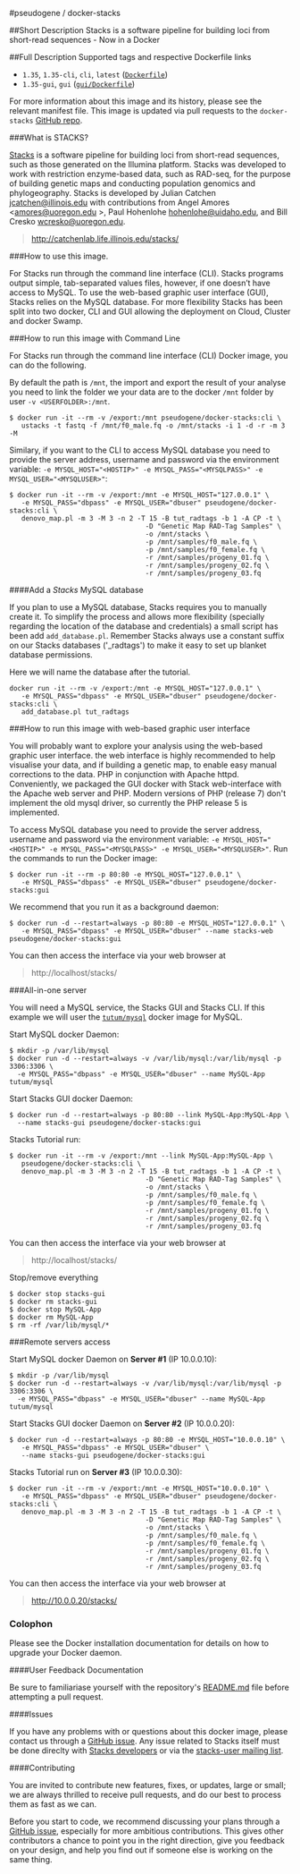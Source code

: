 #pseudogene / docker-stacks


##Short Description
Stacks is a software pipeline for building loci from short-read sequences - Now in a Docker


##Full Description
Supported tags and respective Dockerfile links

 * `1.35`, `1.35-cli`, `cli`, `latest` ([`Dockerfile`](https://github.com/pseudogene/docker-stacks/blob/master/Dockerfile))
 * `1.35-gui`, `gui` ([`gui/Dockerfile`](https://github.com/pseudogene/docker-stacks/blob/master/gui/Dockerfile))

For more information about this image and its history, please see the relevant manifest file. This image is updated via pull requests to the `docker-stacks` [GitHub repo](https://github.com/pseudogene/docker-stacks/).

###What is STACKS?

[Stacks](http://catchenlab.life.illinois.edu/stacks/) is a software pipeline for building loci from short-read sequences, such as those generated on the Illumina platform. Stacks was developed to work with restriction enzyme-based data, such as RAD-seq, for the purpose of building genetic maps and conducting population genomics and phylogeography. Stacks is developed by Julian Catchen <jcatchen@illinois.edu> with contributions from Angel Amores <amores@uoregon.edu >, Paul Hohenlohe <hohenlohe@uidaho.edu>, and Bill Cresko <wcresko@uoregon.edu>.

>    http://catchenlab.life.illinois.edu/stacks/

###How to use this image.

For Stacks run through the command line interface (CLI). Stacks programs output simple, tab-separated values files, however, if one doesn’t have access to MySQL. To use the web-based graphic user interface (GUI), Stacks relies on the MySQL database. For more flexibility Stacks has been split into two docker, CLI and GUI allowing the deployment on Cloud, Cluster and docker Swamp.

###How to run this image with Command Line

For Stacks run through the command line interface (CLI) Docker image, you can do the following.

By default the path is `/mnt`, the import and export the result of your analyse you need to link the folder we your data are to the docker `/mnt` folder by user `-v <USERFOLDER>:/mnt`.

```
$ docker run -it --rm -v /export:/mnt pseudogene/docker-stacks:cli \
   ustacks -t fastq -f /mnt/f0_male.fq -o /mnt/stacks -i 1 -d -r -m 3 -M
```

Similary, if you want to the CLI to access MySQL database you need to provide the server address, username and password via the environment variable: `-e MYSQL_HOST="<HOSTIP>" -e MYSQL_PASS="<MYSQLPASS>" -e MYSQL_USER="<MYSQLUSER>"`:

```
$ docker run -it --rm -v /export:/mnt -e MYSQL_HOST="127.0.0.1" \
   -e MYSQL_PASS="dbpass" -e MYSQL_USER="dbuser" pseudogene/docker-stacks:cli \
   denovo_map.pl -m 3 -M 3 -n 2 -T 15 -B tut_radtags -b 1 -A CP -t \
                                  -D "Genetic Map RAD-Tag Samples" \
                                  -o /mnt/stacks \
                                  -p /mnt/samples/f0_male.fq \
                                  -p /mnt/samples/f0_female.fq \
                                  -r /mnt/samples/progeny_01.fq \
                                  -r /mnt/samples/progeny_02.fq \
                                  -r /mnt/samples/progeny_03.fq
```

####Add a _Stacks_ MySQL database

If you plan to use a MySQL database, Stacks requires you to manually create it. To simplify the process and allows more flexibility (specially regarding the location of the database and credentials) a small script has been add `add_database.pl`. Remember Stacks always use a constant suffix on our Stacks databases ('_radtags') to make it easy to set up blanket database permissions.

Here we will name the database after the tutorial.

```
docker run -it --rm -v /export:/mnt -e MYSQL_HOST="127.0.0.1" \
   -e MYSQL_PASS="dbpass" -e MYSQL_USER="dbuser" pseudogene/docker-stacks:cli \
   add_database.pl tut_radtags
```


###How to run this image with web-based graphic user interface

You will probably want to explore your analysis using the web-based graphic user interface. the web interface is highly recommended to help visualise your data, and if building a genetic map, to enable easy manual corrections to the data. PHP in conjunction with Apache httpd. Conveniently, we packaged the GUI docker with Stack web-interface with the Apache web server and PHP.
Modern versions of PHP (release 7) don't implement the old mysql driver, so currently the PHP release 5 is implemented.

To access MySQL database you need to provide the server address, username and password via the environment variable: `-e MYSQL_HOST="<HOSTIP>" -e MYSQL_PASS="<MYSQLPASS>" -e MYSQL_USER="<MYSQLUSER>"`. Run the commands to run the Docker image:

```
$ docker run -it --rm -p 80:80 -e MYSQL_HOST="127.0.0.1" \
   -e MYSQL_PASS="dbpass" -e MYSQL_USER="dbuser" pseudogene/docker-stacks:gui
```

We recommend that you run it as a background daemon:

```
$ docker run -d --restart=always -p 80:80 -e MYSQL_HOST="127.0.0.1" \
   -e MYSQL_PASS="dbpass" -e MYSQL_USER="dbuser" --name stacks-web pseudogene/docker-stacks:gui
```

You can then access the interface via your web browser at

>    http://localhost/stacks/


###All-in-one server

You will need a MySQL service, the Stacks GUI and Stacks CLI. If this example we will user the [`tutum/mysql`](https://hub.docker.com/r/tutum/mysql/) docker image for MySQL.

Start MySQL docker Daemon:

```
$ mkdir -p /var/lib/mysql
$ docker run -d --restart=always -v /var/lib/mysql:/var/lib/mysql -p 3306:3306 \
  -e MYSQL_PASS="dbpass" -e MYSQL_USER="dbuser" --name MySQL-App tutum/mysql
```

Start Stacks GUI docker Daemon:

```
$ docker run -d --restart=always -p 80:80 --link MySQL-App:MySQL-App \
  --name stacks-gui pseudogene/docker-stacks:gui
```

Stacks Tutorial run:

```
$ docker run -it --rm -v /export:/mnt --link MySQL-App:MySQL-App \
   pseudogene/docker-stacks:cli \
   denovo_map.pl -m 3 -M 3 -n 2 -T 15 -B tut_radtags -b 1 -A CP -t \
                                  -D "Genetic Map RAD-Tag Samples" \
                                  -o /mnt/stacks \
                                  -p /mnt/samples/f0_male.fq \
                                  -p /mnt/samples/f0_female.fq \
                                  -r /mnt/samples/progeny_01.fq \
                                  -r /mnt/samples/progeny_02.fq \
                                  -r /mnt/samples/progeny_03.fq
```

You can then access the interface via your web browser at

>    http://localhost/stacks/

Stop/remove everything

```
$ docker stop stacks-gui
$ docker rm stacks-gui
$ docker stop MySQL-App
$ docker rm MySQL-App
$ rm -rf /var/lib/mysql/*
```

###Remote servers access

Start MySQL docker Daemon on **Server #1** (IP 10.0.0.10):

```
$ mkdir -p /var/lib/mysql
$ docker run -d --restart=always -v /var/lib/mysql:/var/lib/mysql -p 3306:3306 \
  -e MYSQL_PASS="dbpass" -e MYSQL_USER="dbuser" --name MySQL-App tutum/mysql
```

Start Stacks GUI docker Daemon on **Server #2** (IP 10.0.0.20):

```
$ docker run -d --restart=always -p 80:80 -e MYSQL_HOST="10.0.0.10" \
   -e MYSQL_PASS="dbpass" -e MYSQL_USER="dbuser" \
   --name stacks-gui pseudogene/docker-stacks:gui
```

Stacks Tutorial run on **Server #3** (IP 10.0.0.30):

```
$ docker run -it --rm -v /export:/mnt -e MYSQL_HOST="10.0.0.10" \
   -e MYSQL_PASS="dbpass" -e MYSQL_USER="dbuser" pseudogene/docker-stacks:cli \
   denovo_map.pl -m 3 -M 3 -n 2 -T 15 -B tut_radtags -b 1 -A CP -t \
                                  -D "Genetic Map RAD-Tag Samples" \
                                  -o /mnt/stacks \
                                  -p /mnt/samples/f0_male.fq \
                                  -p /mnt/samples/f0_female.fq \
                                  -r /mnt/samples/progeny_01.fq \
                                  -r /mnt/samples/progeny_02.fq \
                                  -r /mnt/samples/progeny_03.fq
```

You can then access the interface via your web browser at

>    http://10.0.0.20/stacks/


### Colophon

Please see the Docker installation documentation for details on how to upgrade your Docker daemon.

####User Feedback Documentation

Be sure to familiariase yourself with the repository's [README.md](https://github.com/pseudogene/docker-stacks/blob/master/README.md) file before attempting a pull request.

####Issues

If you have any problems with or questions about this docker image, please contact us through a [GitHub issue](https://github.com/pseudogene/docker-stacks/issues).
Any issue related to Stacks itself must be done direclty with [Stacks developers](http://catchenlab.life.illinois.edu/stacks/) or via the [stacks-user mailing list](http://groups.google.com/group/stacks-users).


####Contributing

You are invited to contribute new features, fixes, or updates, large or small; we are always thrilled to receive pull requests, and do our best to process them as fast as we can.

Before you start to code, we recommend discussing your plans through a [GitHub issue](https://github.com/pseudogene/docker-stacks/issues), especially for more ambitious contributions. This gives other contributors a chance to point you in the right direction, give you feedback on your design, and help you find out if someone else is working on the same thing.
